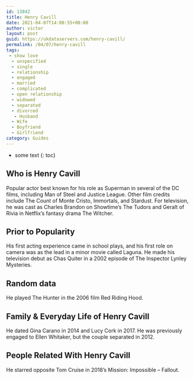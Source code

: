 ```yaml
---
id: 13842
title: Henry Cavill
date: 2021-04-07T14:00:55+00:00
author: victor
layout: post
guid: https://ukdataservers.com/henry-cavill/
permalink: /04/07/henry-cavill
tags:
 - show love
  - unspecified
  - single
  - relationship
  - engaged
  - married
  - complicated
  - open relationship
  - widowed
  - separated
  - divorced
   - Husband
  - Wife
  - Boyfriend
  - Girlfriend
category: Guides
---
```


* some text
{: toc}


## Who is Henry Cavill



Popular actor best known for his role as Superman in several of the DC films, including Man of Steel and Justice League. Other film credits include The Count of Monte Cristo, Immortals, and Stardust. For television, he was cast as Charles Brandon on Showtime&#8217;s The Tudors and Geralt of Rivia in Netflix&#8217;s fantasy drama The Witcher.

                
                
                
## Prior to Popularity



His first acting experience came in school plays, and his first role on camera was as the lead in a minor movie called Laguna. He made his television debut as Chas Quiter in a 2002 episode of The Inspector Lynley Mysteries. 

                
                
                
## Random data



He played The Hunter in the 2006 film Red Riding Hood. 

                
                
                
## Family & Everyday Life of Henry Cavill



He dated Gina Carano in 2014 and Lucy Cork in 2017. He was previously engaged to Ellen Whitaker, but the couple separated in 2012. 

                
                
                
## People Related With Henry Cavill



He starred opposite Tom Cruise in 2018&#8217;s Mission: Impossible &#8211; Fallout.

                
              
            
          
          
          